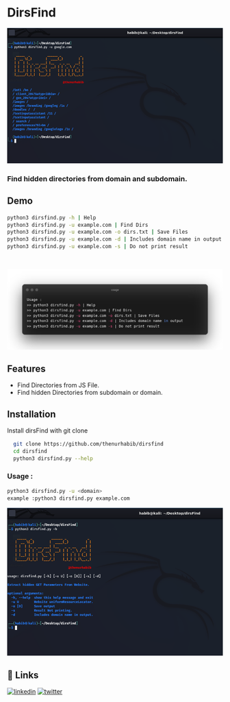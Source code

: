 
# DirsFind
![usage](./img/ss1.png)
### Find hidden directories from domain and subdomain.

## Demo

```bash
python3 dirsfind.py -h | Help
python3 dirsfind.py -u example.com | Find Dirs
python3 dirsfind.py -u example.com -o dirs.txt | Save Files
python3 dirsfind.py -u example.com -d | Includes domain name in output
python3 dirsfind.py -u example.com -s | Do not print result
```

<br>

![usage](./img/usage.png)

## Features

- Find Directories from JS File.
- Find hidden Directories from subdomain or domain.


## Installation

Install dirsFind with git clone

```bash
  git clone https://github.com/thenurhabib/dirsfind
  cd dirsfind
  python3 dirsfind.py --help
```
### Usage :
```bash
python3 dirsfind.py -u <domain>
example :python3 dirsfind.py example.com
```

<be>

![usage](./img/ss2.png)

## 🔗 Links
[![linkedin](https://img.shields.io/badge/linkedin-0A66C2?style=for-the-badge&logo=linkedin&logoColor=white)](https://www.linkedin.com/in/thenurhabib)
[![twitter](https://img.shields.io/badge/twitter-1DA1F2?style=for-the-badge&logo=twitter&logoColor=white)](https://twitter.com/thenurhab1b)

